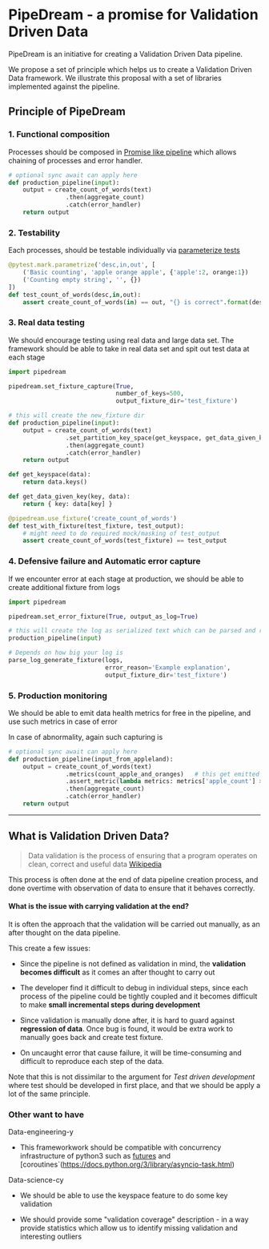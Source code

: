 
# PipeDream - a promise for Validation Driven Data

PipeDream is an initiative for creating a Validation Driven Data pipeline.

We propose a set of principle which helps us to create a Validation Driven Data
framework.  We illustrate this proposal with a set of libraries implemented against
the pipeline.


## Principle of PipeDream

### 1. Functional composition

Processes should be composed in [Promise like pipeline](https://promisesaplus.com/)
which allows chaining of processes and error handler.

```python
# optional sync await can apply here
def production_pipeline(input):
    output = create_count_of_words(text)
                .then(aggregate_count)
                .catch(error_handler)
    return output
```


### 2. Testability

Each processes, should be testable individually via [parameterize tests](http://doc.pytest.org/en/latest/parametrize.html)

```python
@pytest.mark.parametrize('desc,in,out', [
    ('Basic counting', 'apple orange apple', {'apple':2, orange:1})
    ('Counting empty string', '', {})
])
def test_count_of_words(desc,in,out):
    assert create_count_of_words(in) == out, "{} is correct".format(desc)
```


### 3. Real data testing

We should encourage testing using real data and large data set.  The framework
should be able to take in real data set and spit out test data at each stage

```python
import pipedream

pipedream.set_fixture_capture(True,
                              number_of_keys=500,
                              output_fixture_dir='test_fixture')

# this will create the new_fixture dir
def production_pipeline(input):
    output = create_count_of_words(text)
                .set_partition_key_space(get_keyspace, get_data_given_key )
                .then(aggregate_count)
                .catch(error_handler)
    return output

def get_keyspace(data):
    return data.keys()

def get_data_given_key(key, data):
    return { key: data[key] }

@pipedream.use_fixture('create_count_of_words')
def test_with_fixture(test_fixture, test_output):
    # might need to do required mock/masking of test_output
    assert create_count_of_words(test_fixture) == test_output
```


### 4. Defensive failure and Automatic error capture

If we encounter error at each stage at production, we should be able to create
additional fixture from logs

```python
import pipedream

pipedream.set_error_fixture(True, output_as_log=True)

# this will create the log as serialized text which can be parsed and recreate break fixture
production_pipeline(input)

# Depends on how big your log is
parse_log_generate_fixture(logs,
                           error_reason='Example explanation',
                           output_fixture_dir='test_fixture')

```


### 5. Production monitoring

We should be able to emit data health metrics for free in the pipeline, and use
such metrics in case of error

In case of abnormality, again such capturing is 

```python
# optional sync await can apply here
def production_pipeline(input_from_appleland):
    output = create_count_of_words(text)
                .metrics(count_apple_and_oranges)   # this get emitted metrics logger (e.g. statsd)
                .assert_metric(lambda metrics: metrics['apple_count'] > metrics['orange_count'])
                .then(aggregate_count)
                .catch(error_handler)
    return output
```


-------------


## What is Validation Driven Data?

> Data validation is the process of ensuring that a program operates on clean, correct and useful data
> [Wikipedia](https://en.wikipedia.org/wiki/Data_validation)

This process is often done at the end of data pipeline creation process, and
done overtime with observation of data to ensure that it behaves correctly.


#### What is the issue with carrying validation at the end?

It is often the approach that the validation will be carried out manually, as an
after thought on the data pipeline.

This create a few issues:

* Since the pipeline is not defined as validation in mind, the **validation becomes
  difficult** as it comes an after thought to carry out

* The developer find it difficult to debug in individual steps, since each process
  of the pipeline could be tightly coupled and it becomes difficult to make
  **small incremental steps during development**

* Since validation is manually done after, it is hard to guard against **regression
  of data**.  Once bug is found, it would be extra work to manually goes back and
  create test fixture.

* On uncaught error that cause failure, it will be time-consuming and difficult
  to reproduce each step of the data.

Note that this is not dissimilar to the argument for *Test driven development*
where test should be developed in first place, and that we should be apply a lot
of the same principle.



### Other want to have

Data-engineering-y

* This frameworkwork should be compatible with concurrency infrastructure of python3 such as [futures](https://docs.python.org/3/library/concurrent.futures.html#concurrent.futures.Future) and [coroutines`(https://docs.python.org/3/library/asyncio-task.html)


Data-science-cy

* We should be able to use the keyspace feature to do some key validation

* We should provide some "validation coverage" description - in a way provide
  statistics which allow us to identify missing validation and interesting outliers

